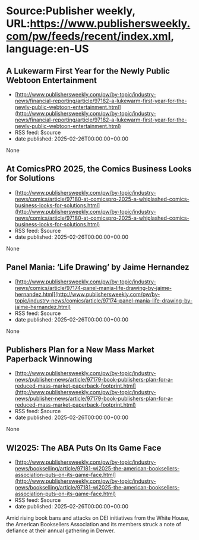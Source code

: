 # Source:Publisher weekly, URL:https://www.publishersweekly.com/pw/feeds/recent/index.xml, language:en-US

## A Lukewarm First Year for the Newly Public Webtoon Entertainment
 - [http://www.publishersweekly.com/pw/by-topic/industry-news/financial-reporting/article/97182-a-lukewarm-first-year-for-the-newly-public-webtoon-entertainment.html](http://www.publishersweekly.com/pw/by-topic/industry-news/financial-reporting/article/97182-a-lukewarm-first-year-for-the-newly-public-webtoon-entertainment.html)
 - RSS feed: $source
 - date published: 2025-02-26T00:00:00+00:00

None

## At ComicsPRO 2025, the Comics Business Looks for Solutions
 - [http://www.publishersweekly.com/pw/by-topic/industry-news/comics/article/97180-at-comicspro-2025-a-whiplashed-comics-business-looks-for-solutions.html](http://www.publishersweekly.com/pw/by-topic/industry-news/comics/article/97180-at-comicspro-2025-a-whiplashed-comics-business-looks-for-solutions.html)
 - RSS feed: $source
 - date published: 2025-02-26T00:00:00+00:00

None

## Panel Mania: ‘Life Drawing’ by Jaime Hernandez
 - [http://www.publishersweekly.com/pw/by-topic/industry-news/comics/article/97174-panel-mania-life-drawing-by-jaime-hernandez.html](http://www.publishersweekly.com/pw/by-topic/industry-news/comics/article/97174-panel-mania-life-drawing-by-jaime-hernandez.html)
 - RSS feed: $source
 - date published: 2025-02-26T00:00:00+00:00

None

## Publishers Plan for a New Mass Market Paperback Winnowing
 - [http://www.publishersweekly.com/pw/by-topic/industry-news/publisher-news/article/97179-book-publishers-plan-for-a-reduced-mass-market-paperback-footprint.html](http://www.publishersweekly.com/pw/by-topic/industry-news/publisher-news/article/97179-book-publishers-plan-for-a-reduced-mass-market-paperback-footprint.html)
 - RSS feed: $source
 - date published: 2025-02-26T00:00:00+00:00

None

## WI2025: The ABA Puts On Its Game Face
 - [http://www.publishersweekly.com/pw/by-topic/industry-news/bookselling/article/97181-wi2025-the-american-booksellers-association-puts-on-its-game-face.html](http://www.publishersweekly.com/pw/by-topic/industry-news/bookselling/article/97181-wi2025-the-american-booksellers-association-puts-on-its-game-face.html)
 - RSS feed: $source
 - date published: 2025-02-26T00:00:00+00:00

Amid rising book bans and attacks on DEI initiatives from the White House, the American Booksellers Association and its members struck a note of defiance at their annual gathering in Denver.

